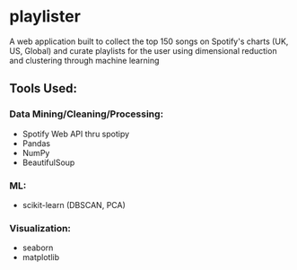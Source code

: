 # playlister
A web application built to collect the top 150 songs on Spotify's charts (UK, US, Global) and curate playlists for the user using dimensional reduction and clustering through machine learning

## Tools Used:

### Data Mining/Cleaning/Processing:
- Spotify Web API thru spotipy
- Pandas
- NumPy
- BeautifulSoup

### ML:
- scikit-learn (DBSCAN, PCA)

### Visualization:
- seaborn
- matplotlib

